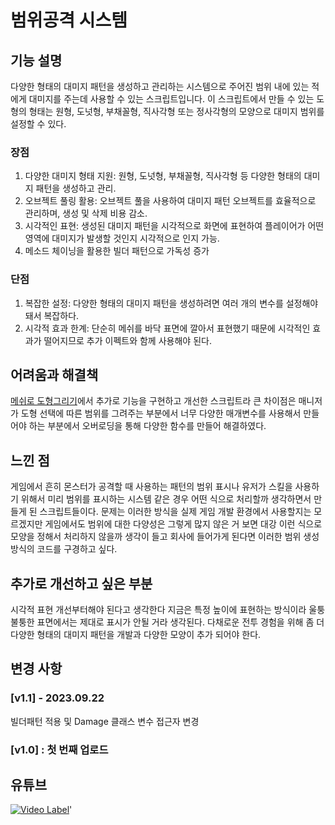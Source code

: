 # 범위공격 시스템

## 기능 설명
  다양한 형태의 대미지 패턴을 생성하고 관리하는 시스템으로 주어진 범위 내에 있는 적에게 대미지를 주는데 사용할 수 있는 스크립트입니다.
 이 스크립트에서 만들 수 있는 도형의 형태는 원형, 도넛형, 부채꼴형, 직사각형 또는 정사각형의 모양으로 대미지 범위를 설정할 수 있다.
 
 ### 장점
  1. 다양한 대미지 형태 지원: 원형, 도넛형, 부채꼴형, 직사각형 등 다양한 형태의 대미지 패턴을 생성하고 관리.
  2. 오브젝트 풀링 활용: 오브젝트 풀을 사용하여 대미지 패턴 오브젝트를 효율적으로 관리하며, 생성 및 삭제 비용 감소.
  3. 시각적인 표현: 생성된 대미지 패턴을 시각적으로 화면에 표현하여 플레이어가 어떤 영역에 대미지가 발생할 것인지 시각적으로 인지 가능.
  4. 메소드 체이닝을 활용한 빌더 패턴으로 가독성 증가

 ### 단점
  1. 복잡한 설정: 다양한 형태의 대미지 패턴을 생성하려면 여러 개의 변수를 설정해야 돼서 복잡하다.
  2. 시각적 효과 한계: 단순히 메쉬를 바닥 표면에 깔아서 표현했기 때문에 시각적인 효과가 떨어지므로 추가 이펙트와 함께 사용해야 된다.

## 어려움과 해결책
 [메쉬로 도형그리기](https://github.com/Jealousing/Unity_PublicRepositories/tree/main/DrawShapeMesh)에서 추가로 기능을 구현하고 개선한 스크립트라 큰 차이점은 매니저가 도형 선택에 따른 범위를 그려주는 부분에서 너무 다양한 매개변수를 사용해서 만들어야 하는 부분에서 오버로딩을 통해 다양한 함수를 만들어 해결하였다.
 
## 느낀 점
 게임에서 흔히 몬스터가 공격할 때 사용하는 패턴의 범위 표시나 유저가 스킬을 사용하기 위해서 미리 범위를 표시하는 시스템 같은 경우 어떤 식으로 처리할까 생각하면서 만들게 된 스크립트들이다.
문제는 이러한 방식을 실제 게임 개발 환경에서 사용할지는 모르겠지만 게임에서도 범위에 대한 다양성은 그렇게 많지 않은 거 보면 대강 이런 식으로 모양을 정해서 처리하지 않을까 생각이 들고 회사에 들어가게 된다면 이러한 범위 생성 방식의 코드를 구경하고 싶다.
 
## 추가로 개선하고 싶은 부분
 시각적 표현 개선부터해야 된다고 생각한다 지금은 특정 높이에 표현하는 방식이라 울퉁불퉁한 표면에서는 제대로 표시가 안될 거라 생각된다.
다채로운 전투 경험을 위해 좀 더 다양한 형태의 대미지 패턴을 개발과 다양한 모양이 추가 되어야 한다.

## 변경 사항

### [v1.1] - 2023.09.22
 빌더패턴 적용 및 Damage 클래스 변수 접근자 변경

### [v1.0] : 첫 번째 업로드
 
## 유튜브
 [![Video Label](http://img.youtube.com/vi/USTphE5bJI4/0.jpg)](https://youtu.be/USTphE5bJI4)'
 
